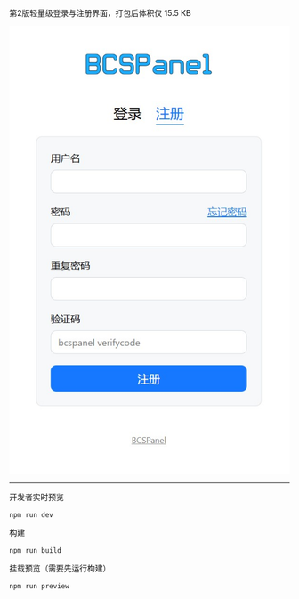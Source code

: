 第2版轻量级登录与注册界面，打包后体积仅 15.5 KB

![](1.jpg)

***
开发者实时预览

```
npm run dev
```

构建

```
npm run build
```

挂载预览（需要先运行构建）

```
npm run preview
```
